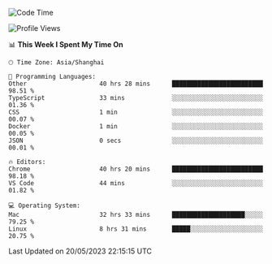 <!--START_SECTION:waka-->
![Code Time](http://img.shields.io/badge/Code%20Time-690%20hrs%2058%20mins-blue)

![Profile Views](http://img.shields.io/badge/Profile%20Views-0-blue)

📊 **This Week I Spent My Time On** 

```text
🕑︎ Time Zone: Asia/Shanghai

💬 Programming Languages: 
Other                    40 hrs 28 mins      █████████████████████████   98.51 % 
TypeScript               33 mins             ░░░░░░░░░░░░░░░░░░░░░░░░░   01.36 % 
CSS                      1 min               ░░░░░░░░░░░░░░░░░░░░░░░░░   00.07 % 
Docker                   1 min               ░░░░░░░░░░░░░░░░░░░░░░░░░   00.05 % 
JSON                     0 secs              ░░░░░░░░░░░░░░░░░░░░░░░░░   00.01 % 

🔥 Editors: 
Chrome                   40 hrs 20 mins      █████████████████████████   98.18 % 
VS Code                  44 mins             ░░░░░░░░░░░░░░░░░░░░░░░░░   01.82 % 

💻 Operating System: 
Mac                      32 hrs 33 mins      ████████████████████░░░░░   79.25 % 
Linux                    8 hrs 31 mins       █████░░░░░░░░░░░░░░░░░░░░   20.75 % 
```


 Last Updated on 20/05/2023 22:15:15 UTC
<!--END_SECTION:waka-->